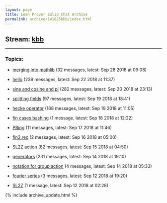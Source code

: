 ```yaml
---
layout: page
title: Lean Prover Zulip Chat Archive
permalink: archive/141825kbb/index.html
---
```


## Stream: [kbb](https://leanprover-community.github.io/archive/141825kbb/index.html)

---

### Topics:

* [merging into mathlib](60837mergingintomathlib.html) (32 messages, latest: Sep 28 2018 at 09:08)

* [hello](47413hello.html) (239 messages, latest: Sep 22 2018 at 11:37)

* [sine and cosine and pi](47024sineandcosineandpi.html) (282 messages, latest: Sep 20 2018 at 23:13)

* [splitting fields](77718splittingfields.html) (97 messages, latest: Sep 19 2018 at 18:41)

* [hecke operator](47597heckeoperator.html) (168 messages, latest: Sep 19 2018 at 11:05)

* [fin cases bashing](38089fincasesbashing.html) (1 message, latest: Sep 18 2018 at 12:22)

* [PRing](50337PRing.html) (11 messages, latest: Sep 17 2018 at 11:46)

* [fin2.rec](07384fin2rec.html) (2 messages, latest: Sep 16 2018 at 05:00)

* [SL2Z action](13546SL2Zaction.html) (82 messages, latest: Sep 15 2018 at 04:50)

* [generators](59003generators.html) (231 messages, latest: Sep 14 2018 at 19:10)

* [notation for group action](18975notationforgroupaction.html) (4 messages, latest: Sep 14 2018 at 05:33)

* [fourier series](20104fourierseries.html) (3 messages, latest: Sep 12 2018 at 19:20)

* [SL2Z](14444SL2Z.html) (1 message, latest: Sep 12 2018 at 02:28)


{% include archive_update.html %}